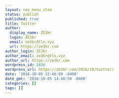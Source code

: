 ```yaml
---
layout: nav_menu_item
status: publish
published: true
title: Twitter
author:
  display_name: ZE3kr
  login: ZE3kr
  email: ze3kr@tlo.xyz
  url: https://ze3kr.com
author_login: ZE3kr
author_email: ze3kr@tlo.xyz
author_url: https://ze3kr.com
wordpress_id: 2036
wordpress_url: https://ze3kr.com/2016/10/twitter/
date: '2016-10-05 22:46:59 -0400'
date_gmt: '2016-10-05 14:46:59 -0400'
categories: []
tags: []
---
```


